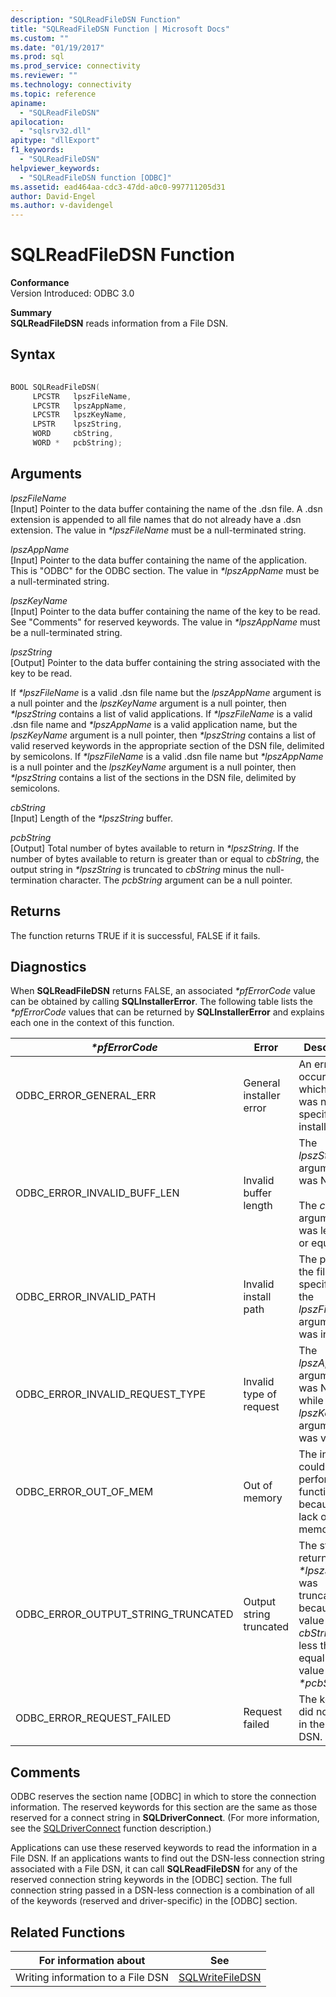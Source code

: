 ```yaml
---
description: "SQLReadFileDSN Function"
title: "SQLReadFileDSN Function | Microsoft Docs"
ms.custom: ""
ms.date: "01/19/2017"
ms.prod: sql
ms.prod_service: connectivity
ms.reviewer: ""
ms.technology: connectivity
ms.topic: reference
apiname: 
  - "SQLReadFileDSN"
apilocation: 
  - "sqlsrv32.dll"
apitype: "dllExport"
f1_keywords: 
  - "SQLReadFileDSN"
helpviewer_keywords: 
  - "SQLReadFileDSN function [ODBC]"
ms.assetid: ead464aa-cdc3-47dd-a0c0-997711205d31
author: David-Engel
ms.author: v-davidengel
---
```

# SQLReadFileDSN Function
**Conformance**  
 Version Introduced: ODBC 3.0  
  
 **Summary**  
 **SQLReadFileDSN** reads information from a File DSN.  
  
## Syntax  
  
```cpp  
  
BOOL SQLReadFileDSN(  
     LPCSTR   lpszFileName,  
     LPCSTR   lpszAppName,  
     LPCSTR   lpszKeyName,  
     LPSTR    lpszString,  
     WORD     cbString,  
     WORD *   pcbString);  
```  
  
## Arguments  
 *lpszFileName*  
 [Input] Pointer to the data buffer containing the name of the .dsn file. A .dsn extension is appended to all file names that do not already have a .dsn extension. The value in *\*lpszFileName* must be a null-terminated string.  
  
 *lpszAppName*  
 [Input] Pointer to the data buffer containing the name of the application. This is "ODBC" for the ODBC section. The value in *\*lpszAppName* must be a null-terminated string.  
  
 *lpszKeyName*  
 [Input] Pointer to the data buffer containing the name of the key to be read. See "Comments" for reserved keywords. The value in *\*lpszAppName* must be a null-terminated string.  
  
 *lpszString*  
 [Output] Pointer to the data buffer containing the string associated with the key to be read.  
  
 If *\*lpszFileName* is a valid .dsn file name but the *lpszAppName* argument is a null pointer and the *lpszKeyName* argument is a null pointer, then *\*lpszString* contains a list of valid applications. If *\*lpszFileName* is a valid .dsn file name and *\*lpszAppName* is a valid application name, but the *lpszKeyName* argument is a null pointer, then *\*lpszString* contains a list of valid reserved keywords in the appropriate section of the DSN file, delimited by semicolons. If *\*lpszFileName* is a valid .dsn file name but *\*lpszAppName* is a null pointer and the *lpszKeyName* argument is a null pointer, then *\*lpszString* contains a list of the sections in the DSN file, delimited by semicolons.  
  
 *cbString*  
 [Input] Length of the *\*lpszString* buffer.  
  
 *pcbString*  
 [Output] Total number of bytes available to return in *\*lpszString*. If the number of bytes available to return is greater than or equal to *cbString*, the output string in *\*lpszString* is truncated to *cbString* minus the null-termination character. The *pcbString* argument can be a null pointer.  
  
## Returns  
 The function returns TRUE if it is successful, FALSE if it fails.  
  
## Diagnostics  
 When **SQLReadFileDSN** returns FALSE, an associated *\*pfErrorCode* value can be obtained by calling **SQLInstallerError**. The following table lists the *\*pfErrorCode* values that can be returned by **SQLInstallerError** and explains each one in the context of this function.  
  
|*\*pfErrorCode*|Error|Description|  
|---------------------|-----------|-----------------|  
|ODBC_ERROR_GENERAL_ERR|General installer error|An error occurred for which there was no specific installer error.|  
|ODBC_ERROR_INVALID_BUFF_LEN|Invalid buffer length|The *lpszString* argument was NULL.<br /><br /> The *cbString* argument was less than or equal to 0.|  
|ODBC_ERROR_INVALID_PATH|Invalid install path|The path of the file name specified in the *lpszFileName* argument was invalid.|  
|ODBC_ERROR_INVALID_REQUEST_TYPE|Invalid type of request|The *lpszAppName* argument was NULL, while the *lpszKeyName* argument was valid.|  
|ODBC_ERROR_OUT_OF_MEM|Out of memory|The installer could not perform the function because of a lack of memory.|  
|ODBC_ERROR_OUTPUT_STRING_TRUNCATED|Output string truncated|The string returned in *\*lpszString* was truncated because the value in *cbString* was less than or equal to the value in *\*pcbString*.|  
|ODBC_ERROR_REQUEST_FAILED|Request failed|The keyword did not exist in the file DSN.|  
  
## Comments  
 ODBC reserves the section name [ODBC] in which to store the connection information. The reserved keywords for this section are the same as those reserved for a connect string in **SQLDriverConnect**. (For more information, see the [SQLDriverConnect](../../../odbc/reference/syntax/sqldriverconnect-function.md) function description.)  
  
 Applications can use these reserved keywords to read the information in a File DSN. If an applications wants to find out the DSN-less connection string associated with a File DSN, it can call **SQLReadFileDSN** for any of the reserved connection string keywords in the [ODBC] section. The full connection string passed in a DSN-less connection is a combination of all of the keywords (reserved and driver-specific) in the [ODBC] section.  
  
## Related Functions  
  
|For information about|See|  
|---------------------------|---------|  
|Writing information to a File DSN|[SQLWriteFileDSN](../../../odbc/reference/syntax/sqlwritefiledsn-function.md)|
